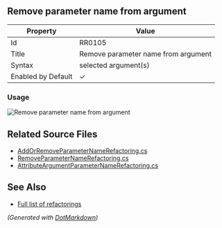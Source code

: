 ## Remove parameter name from argument

| Property           | Value                               |
| ------------------ | ----------------------------------- |
| Id                 | RR0105                              |
| Title              | Remove parameter name from argument |
| Syntax             | selected argument\(s\)              |
| Enabled by Default | &#x2713;                            |

### Usage

![Remove parameter name from argument](../../images/refactorings/RemoveParameterNameFromArgument.png)

## Related Source Files

* [AddOrRemoveParameterNameRefactoring.cs](../../src/Refactorings/CSharp/Refactorings/AddOrRemoveParameterName/AddOrRemoveParameterNameRefactoring.cs)
* [RemoveParameterNameRefactoring.cs](../../src/Refactorings/CSharp/Refactorings/AddOrRemoveParameterName/RemoveParameterNameRefactoring.cs)
* [AttributeArgumentParameterNameRefactoring.cs](../../src/Refactorings/CSharp/Refactorings/AttributeArgumentParameterNameRefactoring.cs)

## See Also

* [Full list of refactorings](Refactorings.md)

*\(Generated with [DotMarkdown](http://github.com/JosefPihrt/DotMarkdown)\)*